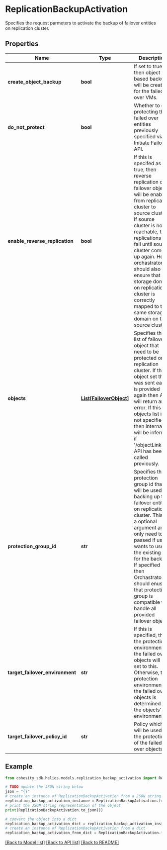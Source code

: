 # ReplicationBackupActivation

Specifies the request parmeters to activate the backup of failover entities on replication cluster.

## Properties

Name | Type | Description | Notes
------------ | ------------- | ------------- | -------------
**create_object_backup** | **bool** | If set to true then object based backups will be created for the failed over VMs. | [optional] 
**do_not_protect** | **bool** | Whether to skip protecting the failed over entities previously specified via Initiate Failover API. | [optional] 
**enable_reverse_replication** | **bool** | If this is specifed as true, then reverse replication of failover objects will be enabled from replication cluster to source cluster. If source cluster is not reachable, then replications will fail until source cluster comes up again. Here orchastrator should also ensure that storage domain on replication cluster is correctly mapped to the same storage domain on the source cluster. | [optional] 
**objects** | [**List[FailoverObject]**](FailoverObject.md) | Specifies the list of failover object that need to be protected on replication cluster. If the object set that was sent earlier is provided again then API will return an error. If this objects list is not specified then internally it will be inferred if &#39;/objectLinkage&#39; API has been called previously. | [optional] 
**protection_group_id** | **str** | Specifies the protection group id that will be used for backing up the failover entities on replication cluster. This is a optional argument and only need to be passed if user wants to use the existing job for the backup. If specified then Orchastrator should enusre that protection group is compatible to handle all provided failover objects. | [optional] 
**target_failover_environment** | **str** | If this is specified, then the protection environment of the failed over objects will be set to this. Otherwise, the protection environment of the failed over objects is determined by the objects&#39; environment. | [optional] 
**target_failover_policy_id** | **str** | Policy which will be used in the protection of the failed over objects. | [optional] 

## Example

```python
from cohesity_sdk.helios.models.replication_backup_activation import ReplicationBackupActivation

# TODO update the JSON string below
json = "{}"
# create an instance of ReplicationBackupActivation from a JSON string
replication_backup_activation_instance = ReplicationBackupActivation.from_json(json)
# print the JSON string representation of the object
print(ReplicationBackupActivation.to_json())

# convert the object into a dict
replication_backup_activation_dict = replication_backup_activation_instance.to_dict()
# create an instance of ReplicationBackupActivation from a dict
replication_backup_activation_from_dict = ReplicationBackupActivation.from_dict(replication_backup_activation_dict)
```
[[Back to Model list]](../README.md#documentation-for-models) [[Back to API list]](../README.md#documentation-for-api-endpoints) [[Back to README]](../README.md)


